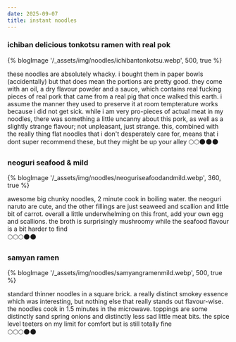 ```yaml
---
date: 2025-09-07
title: instant noodles
---
```


### ichiban delicious tonkotsu ramen with real pok
{% blogImage '/_assets/img/noodles/ichibantonkotsu.webp', 500, true %}

these noodles are absolutely whacky. i bought them in paper bowls (accidentally) but that does mean the portions are pretty good. they come with an oil, a dry flavour powder and a sauce, which contains real fucking pieces of real pork that came from a real pig that once walked this earth. i assume the manner they used to preserve it at room tempterature works because i did not get sick. while i am very pro-pieces of actual meat in my noodles, there was something a little uncanny about this pork, as well as a slightly strange flavour; not unpleasant, just strange. this, combined with the really thing flat noodles that i don't desperately care for, means that i dont super recommend these, but they might be up your alley
🌕🌕🌑🌑🌑

### neoguri seafood & mild
{% blogImage '/_assets/img/noodles/neoguriseafoodandmild.webp', 360, true %}

awesome big chunky noodles, 2 minute cook in boiling water. the neoguri naruto are cute, and the other fillings are just seaweed and scallion and little bit of carrot. overall a little underwhelming on this front, add your own egg and scallions. the broth is surprisingly mushroomy while the seafood flavour is a bit harder to find  
🌕🌕🌕🌑🌑

### samyan ramen
{% blogImage '/_assets/img/noodles/samyangramenmild.webp', 500, true %}

standard thinner noodles in a square brick. a really distinct smokey essence which was interesting, but nothing else that really stands out flavour-wise. the noodles cook in 1.5 minutes in the microwave. toppings are some distinctly sand spring onions and distinctly less sad little meat bits. the spice level teeters on my limit for comfort but is still totally fine  
🌕🌕🌕🌑🌑
